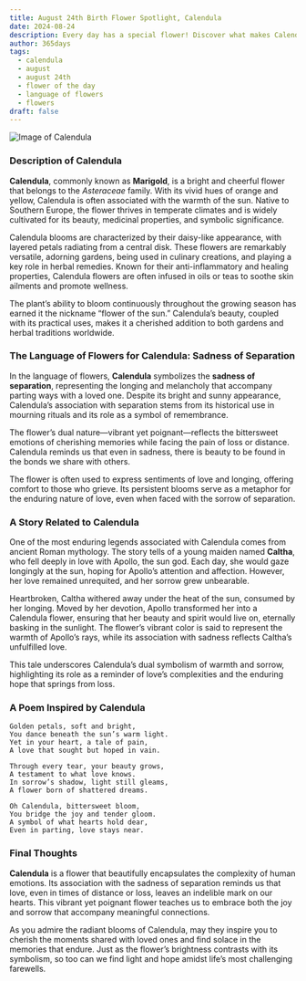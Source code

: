 ```yaml
---
title: August 24th Birth Flower Spotlight, Calendula
date: 2024-08-24
description: Every day has a special flower! Discover what makes Calendula unique as today’s birth flower and its symbolic meaning.
author: 365days
tags:
  - calendula
  - august
  - august 24th
  - flower of the day
  - language of flowers
  - flowers
draft: false
---
```


![Image of Calendula](https://cdn.pixabay.com/photo/2018/07/10/11/11/marigold-3528402_1280.jpg#center)


### Description of Calendula

**Calendula**, commonly known as **Marigold**, is a bright and cheerful flower that belongs to the _Asteraceae_ family. With its vivid hues of orange and yellow, Calendula is often associated with the warmth of the sun. Native to Southern Europe, the flower thrives in temperate climates and is widely cultivated for its beauty, medicinal properties, and symbolic significance.

Calendula blooms are characterized by their daisy-like appearance, with layered petals radiating from a central disk. These flowers are remarkably versatile, adorning gardens, being used in culinary creations, and playing a key role in herbal remedies. Known for their anti-inflammatory and healing properties, Calendula flowers are often infused in oils or teas to soothe skin ailments and promote wellness.

The plant’s ability to bloom continuously throughout the growing season has earned it the nickname “flower of the sun.” Calendula’s beauty, coupled with its practical uses, makes it a cherished addition to both gardens and herbal traditions worldwide.

### The Language of Flowers for Calendula: Sadness of Separation

In the language of flowers, **Calendula** symbolizes the **sadness of separation**, representing the longing and melancholy that accompany parting ways with a loved one. Despite its bright and sunny appearance, Calendula’s association with separation stems from its historical use in mourning rituals and its role as a symbol of remembrance.

The flower’s dual nature—vibrant yet poignant—reflects the bittersweet emotions of cherishing memories while facing the pain of loss or distance. Calendula reminds us that even in sadness, there is beauty to be found in the bonds we share with others.

The flower is often used to express sentiments of love and longing, offering comfort to those who grieve. Its persistent blooms serve as a metaphor for the enduring nature of love, even when faced with the sorrow of separation.

### A Story Related to Calendula

One of the most enduring legends associated with Calendula comes from ancient Roman mythology. The story tells of a young maiden named **Caltha**, who fell deeply in love with Apollo, the sun god. Each day, she would gaze longingly at the sun, hoping for Apollo’s attention and affection. However, her love remained unrequited, and her sorrow grew unbearable.

Heartbroken, Caltha withered away under the heat of the sun, consumed by her longing. Moved by her devotion, Apollo transformed her into a Calendula flower, ensuring that her beauty and spirit would live on, eternally basking in the sunlight. The flower’s vibrant color is said to represent the warmth of Apollo’s rays, while its association with sadness reflects Caltha’s unfulfilled love.

This tale underscores Calendula’s dual symbolism of warmth and sorrow, highlighting its role as a reminder of love’s complexities and the enduring hope that springs from loss.

### A Poem Inspired by Calendula

```
Golden petals, soft and bright,  
You dance beneath the sun’s warm light.  
Yet in your heart, a tale of pain,  
A love that sought but hoped in vain.  

Through every tear, your beauty grows,  
A testament to what love knows.  
In sorrow’s shadow, light still gleams,  
A flower born of shattered dreams.  

Oh Calendula, bittersweet bloom,  
You bridge the joy and tender gloom.  
A symbol of what hearts hold dear,  
Even in parting, love stays near.  
```

### Final Thoughts

**Calendula** is a flower that beautifully encapsulates the complexity of human emotions. Its association with the sadness of separation reminds us that love, even in times of distance or loss, leaves an indelible mark on our hearts. This vibrant yet poignant flower teaches us to embrace both the joy and sorrow that accompany meaningful connections.

As you admire the radiant blooms of Calendula, may they inspire you to cherish the moments shared with loved ones and find solace in the memories that endure. Just as the flower’s brightness contrasts with its symbolism, so too can we find light and hope amidst life’s most challenging farewells.

